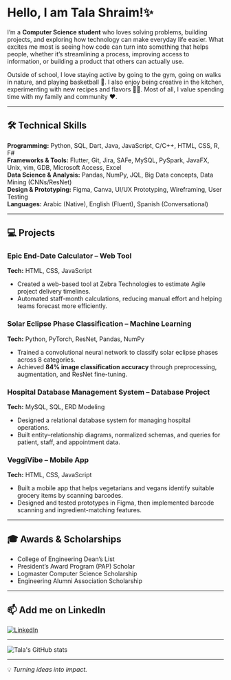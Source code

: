 # Hello, I am Tala Shraim!✨  

I’m a **Computer Science student** who loves solving problems, building projects, and exploring how technology can make everyday life easier. What excites me most is seeing how code can turn into something that helps people, whether it’s streamlining a process, improving access to information, or building a product that others can actually use.  

Outside of school, I love staying active by going to the gym, going on walks in nature, and playing basketball 🏀. 
I also enjoy being creative in the kitchen, experimenting with new recipes and flavors 🧑‍🍳.
Most of all, I value spending time with my family and community ❤️.  

---

## 🛠️ Technical Skills
**Programming:** Python, SQL, Dart, Java, JavaScript, C/C++, HTML, CSS, R, F#  
**Frameworks & Tools:** Flutter, Git, Jira, SAFe, MySQL, PySpark, JavaFX, Unix, vim, GDB, Microsoft Access, Excel  
**Data Science & Analysis:** Pandas, NumPy, JQL, Big Data concepts, Data Mining (CNNs/ResNet)  
**Design & Prototyping:** Figma, Canva, UI/UX Prototyping, Wireframing, User Testing  
**Languages:** Arabic (Native), English (Fluent), Spanish (Conversational)

---

## 💻 Projects  

### Epic End-Date Calculator – Web Tool  
**Tech:** HTML, CSS, JavaScript  
- Created a web-based tool at Zebra Technologies to estimate Agile project delivery timelines.  
- Automated staff-month calculations, reducing manual effort and helping teams forecast more efficiently.  

### Solar Eclipse Phase Classification – Machine Learning  
**Tech:** Python, PyTorch, ResNet, Pandas, NumPy  
- Trained a convolutional neural network to classify solar eclipse phases across 8 categories.  
- Achieved **84% image classification accuracy** through preprocessing, augmentation, and ResNet fine-tuning.  

### Hospital Database Management System – Database Project  
**Tech:** MySQL, SQL, ERD Modeling  
- Designed a relational database system for managing hospital operations.  
- Built entity–relationship diagrams, normalized schemas, and queries for patient, staff, and appointment data.  

### VeggiVibe – Mobile App  
**Tech:** HTML, CSS, JavaScript  
- Built a mobile app that helps vegetarians and vegans identify suitable grocery items by scanning barcodes.  
- Designed and tested prototypes in Figma, then implemented barcode scanning and ingredient-matching features.
  
---

## 🎓 Awards & Scholarships  

- College of Engineering Dean’s List
- President’s Award Program (PAP) Scholar
- Logmaster Computer Science Scholarship
- Engineering Alumni Association Scholarship

---

## 📫 Add me on LinkedIn  
[![LinkedIn](https://img.shields.io/badge/LinkedIn-blue?style=flat&logo=linkedin&logoColor=white)](https://www.linkedin.com/in/tala-shraim/)

---

![Tala's GitHub stats](https://github-readme-stats.vercel.app/api?username=talaS118&show_icons=true&theme=default)

---

💡 *Turning ideas into impact.*  


